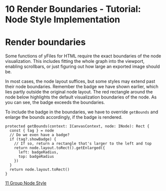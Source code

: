 <!--
 //////////////////////////////////////////////////////////////////////////////
 // @license
 // This file is part of yFiles for HTML 2.6.0.4.
 // Use is subject to license terms.
 //
 // Copyright (c) 2000-2024 by yWorks GmbH, Vor dem Kreuzberg 28,
 // 72070 Tuebingen, Germany. All rights reserved.
 //
 //////////////////////////////////////////////////////////////////////////////
-->
# 10 Render Boundaries - Tutorial: Node Style Implementation

# Render boundaries

Some functions of yFiles for HTML require the exact boundaries of the node visualization. This includes fitting the whole graph into the viewport, enabling scrollbars, or just figuring out how large an exported image should be.

In most cases, the node layout suffices, but some styles may extend past their node boundaries. Remember the badge we have shown earlier, which lies partly outside the original node layout. The red rectangle around the node below highlights the default visualization boundaries of the node. As you can see, the badge exceeds the boundaries.

To include the badge in the boundaries, we have to override `getBounds` and enlarge the bounds accordingly, if the badge is rendered.

```
protected getBounds(context: ICanvasContext, node: INode): Rect {
  const { tag } = node
  // Do we even have a badge?
  if (tag?.showBadge) {
    // If so, return a rectangle that's larger to the left and top
    return node.layout.toRect().getEnlarged({
      left: badgeRadius,
      top: badgeRadius
    })
  }
  return node.layout.toRect()
}
```

[11 Group Node Style](../../tutorial-style-implementation-node/11-group-node-style/)
